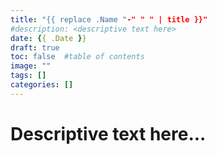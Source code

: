 ```yaml
---
title: "{{ replace .Name "-" " " | title }}"
#description: <descriptive text here>
date: {{ .Date }}
draft: true
toc: false  #table of contents
image: ""
tags: []
categories: []
---
```


# Descriptive text here...
<!--more-->